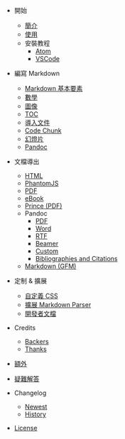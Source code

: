 - 開始
  - [簡介](zh-tw/)
  - [使用](zh-tw/usages.md)  
  - 安裝教程
    - [Atom](zh-tw/installation.md)
    - [VSCode](zh-tw/vscode-installation.md)

- 編寫 Markdown
  - [Markdown 基本要素](zh-tw/markdown-basics.md)
  - [數學](zh-tw/math.md)
  - [圖像](zh-tw/graphs.md)  
  - [TOC](zh-tw/toc.md)
  - [導入文件](zh-tw/file-imports.md)
  - [Code Chunk](zh-tw/code-chunk.md)  
  - [幻燈片](zh-tw/presentation.md)  
  - [Pandoc](zh-tw/pandoc.md)  

- 文檔導出
  - [HTML](zh-tw/html.md)  
  - [PhantomJS](zh-tw/phantomjs.md)  
  - [PDF](zh-tw/pdf.md)  
  - [eBook](zh-tw/ebook.md)
  - [Prince (PDF)](zh-tw/prince.md)  
  - Pandoc
    - [PDF](zh-tw/pandoc-pdf.md)  
    - [Word](zh-tw/pandoc-word.md)
    - [RTF](zh-tw/pandoc-rtf.md)
    - [Beamer](zh-tw/pandoc-beamer.md)  
    - [Custom](zh-tw/pandoc-custom.md)
    - [Bibliographies and Citations](zh-tw/pandoc-bibliographies-and-citations.md)
  - [Markdown (GFM)](zh-tw/markdown.md)

- 定制 & 擴展
  - [自定義 CSS](zh-tw/customize-css.md)  
  - [擴展 Markdown Parser](zh-tw/extend-parser.md)
  - [開發者文檔](developer.md)  

- Credits
  - [Backers](backers.md)
  - [Thanks](thanks.md)  

- [額外](zh-tw/extra.md)

- [疑難解答](zh-tw/faq.md)

- Changelog  
  - [Newest](newest.md)  
  - [History](history.md)
  
- [License](LICENSE.md)